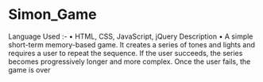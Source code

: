 # Simon_Game


Language Used :-
• HTML, CSS, JavaScript, jQuery
Description
• A simple short-term memory-based game. It creates a series of tones and lights
and requires a user to repeat the sequence. If the user succeeds, the series
becomes progressively longer and more complex. Once the user fails, the game
is over
